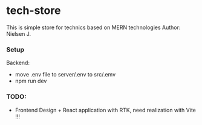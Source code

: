 # tech-store

This is simple store for technics based on MERN technologies
Author: Nielsen J. <abcen7>

### Setup
Backend: 
- move .env file to server/.env to src/.emv 
- npm run dev
### TODO:

- Frontend
  Design + React application with RTK, need realization with Vite !!!
